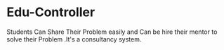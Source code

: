 # Edu-Controller
Students Can Share Their Problem easily and Can be hire their mentor to solve their Problem .It's a consultancy system. 
